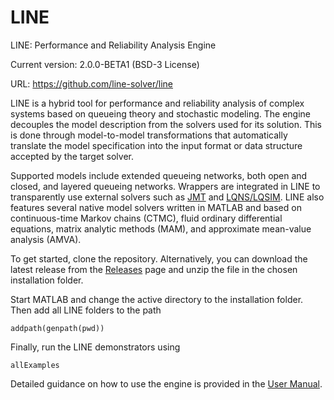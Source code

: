# LINE
LINE: Performance and Reliability Analysis Engine

Current version: 2.0.0-BETA1 (BSD-3 License)

URL: https://github.com/line-solver/line

LINE is a hybrid tool for performance and reliability analysis of complex systems based on queueing theory and stochastic modeling. The engine decouples the model description from the solvers used for its solution. This is done through model-to-model transformations that automatically translate the model specification into the input format or data structure accepted by the target solver.

Supported models include extended queueing networks, both open and closed, and layered queueing networks. Wrappers are integrated in LINE to transparently use external solvers such as [JMT](http://jmt.sourceforge.net/) and [LQNS/LQSIM](http://www.sce.carleton.ca/rads/lqns/lqn-documentation/). LINE also features several native model solvers written in MATLAB and based on continuous-time Markov chains (CTMC), fluid ordinary differential equations, matrix analytic methods (MAM), and approximate mean-value analysis (AMVA). 

To get started, clone the repository. Alternatively, you can download the latest release from the [Releases](https://github.com/line-solver/line/releases) page and unzip the file in the chosen installation folder.

Start MATLAB and change the active directory to the installation folder. Then add all LINE folders to the path
```
addpath(genpath(pwd))
```
Finally, run the LINE demonstrators using
```
allExamples
```
Detailed guidance on how to use the engine is provided in the [User Manual](https://github.com/line-solver/line/raw/master/doc/LINE.pdf).
